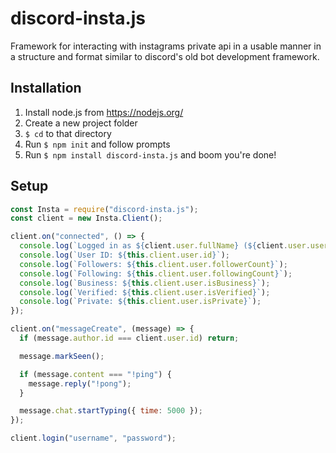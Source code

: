 # discord-insta.js

Framework for interacting with instagrams private api in a usable manner in a structure and format similar to discord's old bot development framework.

## Installation

1. Install node.js from https://nodejs.org/
2. Create a new project folder
3. `$ cd` to that directory
4. Run `$ npm init` and follow prompts
5. Run `$ npm install discord-insta.js` and boom you're done!

## Setup

```js
const Insta = require("discord-insta.js");
const client = new Insta.Client();

client.on("connected", () => {
  console.log(`Logged in as ${client.user.fullName} (${client.user.username})`);
  console.log(`User ID: ${this.client.user.id}`);
  console.log(`Followers: ${this.client.user.followerCount}`);
  console.log(`Following: ${this.client.user.followingCount}`);
  console.log(`Business: ${this.client.user.isBusiness}`);
  console.log(`Verified: ${this.client.user.isVerified}`);
  console.log(`Private: ${this.client.user.isPrivate}`);
});

client.on("messageCreate", (message) => {
  if (message.author.id === client.user.id) return;

  message.markSeen();

  if (message.content === "!ping") {
    message.reply("!pong");
  }

  message.chat.startTyping({ time: 5000 });
});

client.login("username", "password");
```
